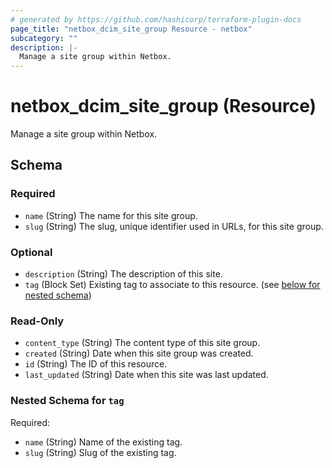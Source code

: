 ```yaml
---
# generated by https://github.com/hashicorp/terraform-plugin-docs
page_title: "netbox_dcim_site_group Resource - netbox"
subcategory: ""
description: |-
  Manage a site group within Netbox.
---
```


# netbox_dcim_site_group (Resource)

Manage a site group within Netbox.



<!-- schema generated by tfplugindocs -->
## Schema

### Required

- `name` (String) The name for this site group.
- `slug` (String) The slug, unique identifier used in URLs, for this site group.

### Optional

- `description` (String) The description of this site.
- `tag` (Block Set) Existing tag to associate to this resource. (see [below for nested schema](#nestedblock--tag))

### Read-Only

- `content_type` (String) The content type of this site group.
- `created` (String) Date when this site group was created.
- `id` (String) The ID of this resource.
- `last_updated` (String) Date when this site was last updated.

<a id="nestedblock--tag"></a>
### Nested Schema for `tag`

Required:

- `name` (String) Name of the existing tag.
- `slug` (String) Slug of the existing tag.
